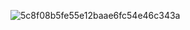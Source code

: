 ![5c8f08b5fe55e12baae6fc54e46c343a](https://user-images.githubusercontent.com/3804962/152462194-fbe58f98-5333-4694-8bdf-e5f56659e1c6.gif)


<!--
<div>
<a href="https://github.com/vbathke">
<img height="180em" src="https://github-readme-stats.vercel.app/api/top-langs/?username=vbathke&layout=compact&langs_count=7&theme=dracula"/>
<img height="180em" src="https://github-readme-stats.vercel.app/api?username=vbathke&show_icons=true&theme=dracula&include_all_commits=true&count_private=true"/>
</div>
-->
